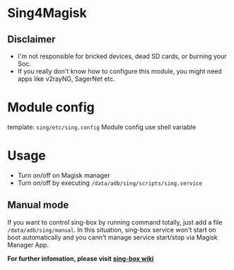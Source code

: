 # Sing4Magisk

## Disclaimer

- I'm not responsible for bricked devices, dead SD cards, or burning your Soc.
- If you really don't know how to configure this module, you might need apps like v2rayNG, SagerNet etc.

# Module config
template: `sing/etc/sing.config`
Module config use shell variable

# Usage

- Turn on/off on Magisk manager
- Turn on/off by executing `/data/adb/sing/scripts/sing.service`

## Manual mode
If you want to control sing-box by running command totally, just add a file `/data/adb/sing/manual`.  In this situation, sing-box service won't start on boot automatically and you cann't manage service start/stop via Magisk Manager App.

**For further infomation, please visit [sing-box wiki](https://sing-box.sagernet.org/)**